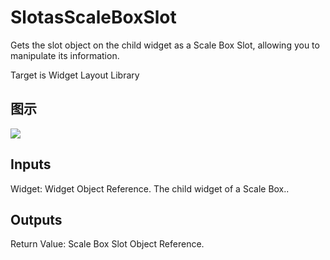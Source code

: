 # SlotasScaleBoxSlot

Gets the slot object on the child widget as a Scale Box Slot, allowing you to manipulate its information.

Target is Widget Layout Library

## 图示

![]($-20221218-20590849.png)

## Inputs

Widget: Widget Object Reference. The child widget of a Scale Box..  

## Outputs

Return Value: Scale Box Slot Object Reference.

